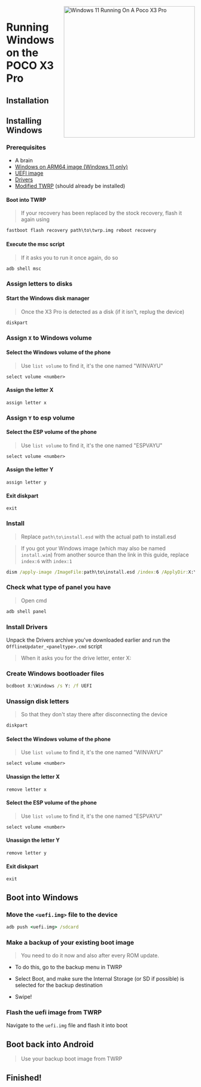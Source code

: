<img align="right" src="https://github.com/woa-vayu/src_vayu_windows/blob/main/2Poco X3 Pro Windows.png" width="350" alt="Windows 11 Running On A Poco X3 Pro">


# Running Windows on the POCO X3 Pro

## Installation

## Installing Windows

### Prerequisites
- A brain
- [Windows on ARM64 image (Windows 11 only)](https://worproject.com/esd)
- [UEFI image](https://github.com/woa-vayu/msmnilePkg/releases/latest)
- [Drivers](https://github.com/woa-vayu/Vayu-Drivers/releases/latest)
- [Modified TWRP](../../../releases/Recoveries) (should already be installed)

#### Boot into TWRP
> If your recovery has been replaced by the stock recovery, flash it again using
```cmd
fastboot flash recovery path\to\twrp.img reboot recovery
```

#### Execute the msc script

> If it asks you to run it once again, do so

```cmd
adb shell msc
```

  

### Assign letters to disks
  

#### Start the Windows disk manager

> Once the X3 Pro is detected as a disk
> (if it isn't, replug the device)

```cmd
diskpart
```


### Assign `X` to Windows volume

#### Select the Windows volume of the phone
> Use `list volume` to find it, it's the one named "WINVAYU"

```diskpart
select volume <number>
```

#### Assign the letter X
```diskpart
assign letter x
```

### Assign `Y` to esp volume

#### Select the ESP volume of the phone
> Use `list volume` to find it, it's the one named "ESPVAYU"

```diskpart
select volume <number>
```

#### Assign the letter Y

```diskpart
assign letter y
```

#### Exit diskpart
```diskpart
exit
```

  
  

### Install

> Replace `path\to\install.esd` with the actual path to install.esd

> If you got your Windows image (which may also be named `install.wim`) from another source than the link in this guide, replace `index:6` with `index:1`

```cmd
dism /apply-image /ImageFile:path\to\install.esd /index:6 /ApplyDir:X:\
```

### Check what type of panel you have

> Open cmd

```cmd
adb shell panel
```

### Install Drivers

Unpack the Drivers archive you've downloaded earlier and run the `OfflineUpdater_<paneltype>.cmd` script
> When it asks you for the drive letter, enter X:
  

### Create Windows bootloader files

```cmd
bcdboot X:\Windows /s Y: /f UEFI
```



### Unassign disk letters
  
> So that they don't stay there after disconnecting the device

```cmd
diskpart
```


#### Select the Windows volume of the phone
> Use `list volume` to find it, it's the one named "WINVAYU"

```diskpart
select volume <number>
```

#### Unassign the letter X
```diskpart
remove letter x
```

#### Select the ESP volume of the phone
> Use `list volume` to find it, it's the one named "ESPVAYU"

```diskpart
select volume <number>
```

#### Unassign the letter Y

```diskpart
remove letter y
```

#### Exit diskpart
```diskpart
exit
```

## Boot into Windows

### Move the `<uefi.img>` file to the device

```cmd
adb push <uefi.img> /sdcard
```


### Make a backup of your existing boot image

> You need to do it now and also after every ROM update.

- To do this, go to the backup menu in TWRP

- Select Boot, and make sure the Internal Storage (or SD if possible) is selected for the backup destination

- Swipe!

### Flash the uefi image from TWRP
Navigate to the `uefi.img` file and flash it into boot

## Boot back into Android
> Use your backup boot image from TWRP

## Finished!

